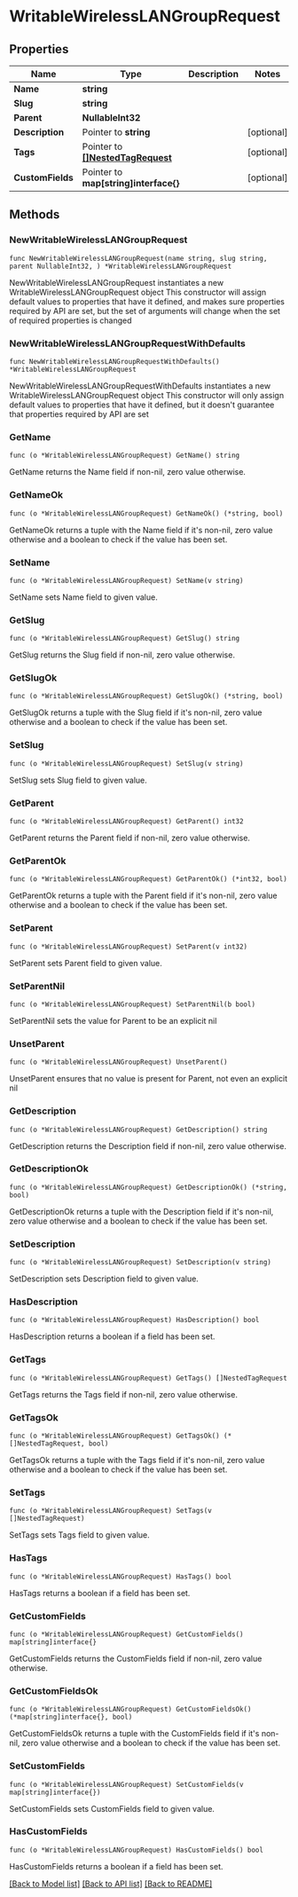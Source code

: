 # WritableWirelessLANGroupRequest

## Properties

Name | Type | Description | Notes
------------ | ------------- | ------------- | -------------
**Name** | **string** |  | 
**Slug** | **string** |  | 
**Parent** | **NullableInt32** |  | 
**Description** | Pointer to **string** |  | [optional] 
**Tags** | Pointer to [**[]NestedTagRequest**](NestedTagRequest.md) |  | [optional] 
**CustomFields** | Pointer to **map[string]interface{}** |  | [optional] 

## Methods

### NewWritableWirelessLANGroupRequest

`func NewWritableWirelessLANGroupRequest(name string, slug string, parent NullableInt32, ) *WritableWirelessLANGroupRequest`

NewWritableWirelessLANGroupRequest instantiates a new WritableWirelessLANGroupRequest object
This constructor will assign default values to properties that have it defined,
and makes sure properties required by API are set, but the set of arguments
will change when the set of required properties is changed

### NewWritableWirelessLANGroupRequestWithDefaults

`func NewWritableWirelessLANGroupRequestWithDefaults() *WritableWirelessLANGroupRequest`

NewWritableWirelessLANGroupRequestWithDefaults instantiates a new WritableWirelessLANGroupRequest object
This constructor will only assign default values to properties that have it defined,
but it doesn't guarantee that properties required by API are set

### GetName

`func (o *WritableWirelessLANGroupRequest) GetName() string`

GetName returns the Name field if non-nil, zero value otherwise.

### GetNameOk

`func (o *WritableWirelessLANGroupRequest) GetNameOk() (*string, bool)`

GetNameOk returns a tuple with the Name field if it's non-nil, zero value otherwise
and a boolean to check if the value has been set.

### SetName

`func (o *WritableWirelessLANGroupRequest) SetName(v string)`

SetName sets Name field to given value.


### GetSlug

`func (o *WritableWirelessLANGroupRequest) GetSlug() string`

GetSlug returns the Slug field if non-nil, zero value otherwise.

### GetSlugOk

`func (o *WritableWirelessLANGroupRequest) GetSlugOk() (*string, bool)`

GetSlugOk returns a tuple with the Slug field if it's non-nil, zero value otherwise
and a boolean to check if the value has been set.

### SetSlug

`func (o *WritableWirelessLANGroupRequest) SetSlug(v string)`

SetSlug sets Slug field to given value.


### GetParent

`func (o *WritableWirelessLANGroupRequest) GetParent() int32`

GetParent returns the Parent field if non-nil, zero value otherwise.

### GetParentOk

`func (o *WritableWirelessLANGroupRequest) GetParentOk() (*int32, bool)`

GetParentOk returns a tuple with the Parent field if it's non-nil, zero value otherwise
and a boolean to check if the value has been set.

### SetParent

`func (o *WritableWirelessLANGroupRequest) SetParent(v int32)`

SetParent sets Parent field to given value.


### SetParentNil

`func (o *WritableWirelessLANGroupRequest) SetParentNil(b bool)`

 SetParentNil sets the value for Parent to be an explicit nil

### UnsetParent
`func (o *WritableWirelessLANGroupRequest) UnsetParent()`

UnsetParent ensures that no value is present for Parent, not even an explicit nil
### GetDescription

`func (o *WritableWirelessLANGroupRequest) GetDescription() string`

GetDescription returns the Description field if non-nil, zero value otherwise.

### GetDescriptionOk

`func (o *WritableWirelessLANGroupRequest) GetDescriptionOk() (*string, bool)`

GetDescriptionOk returns a tuple with the Description field if it's non-nil, zero value otherwise
and a boolean to check if the value has been set.

### SetDescription

`func (o *WritableWirelessLANGroupRequest) SetDescription(v string)`

SetDescription sets Description field to given value.

### HasDescription

`func (o *WritableWirelessLANGroupRequest) HasDescription() bool`

HasDescription returns a boolean if a field has been set.

### GetTags

`func (o *WritableWirelessLANGroupRequest) GetTags() []NestedTagRequest`

GetTags returns the Tags field if non-nil, zero value otherwise.

### GetTagsOk

`func (o *WritableWirelessLANGroupRequest) GetTagsOk() (*[]NestedTagRequest, bool)`

GetTagsOk returns a tuple with the Tags field if it's non-nil, zero value otherwise
and a boolean to check if the value has been set.

### SetTags

`func (o *WritableWirelessLANGroupRequest) SetTags(v []NestedTagRequest)`

SetTags sets Tags field to given value.

### HasTags

`func (o *WritableWirelessLANGroupRequest) HasTags() bool`

HasTags returns a boolean if a field has been set.

### GetCustomFields

`func (o *WritableWirelessLANGroupRequest) GetCustomFields() map[string]interface{}`

GetCustomFields returns the CustomFields field if non-nil, zero value otherwise.

### GetCustomFieldsOk

`func (o *WritableWirelessLANGroupRequest) GetCustomFieldsOk() (*map[string]interface{}, bool)`

GetCustomFieldsOk returns a tuple with the CustomFields field if it's non-nil, zero value otherwise
and a boolean to check if the value has been set.

### SetCustomFields

`func (o *WritableWirelessLANGroupRequest) SetCustomFields(v map[string]interface{})`

SetCustomFields sets CustomFields field to given value.

### HasCustomFields

`func (o *WritableWirelessLANGroupRequest) HasCustomFields() bool`

HasCustomFields returns a boolean if a field has been set.


[[Back to Model list]](../README.md#documentation-for-models) [[Back to API list]](../README.md#documentation-for-api-endpoints) [[Back to README]](../README.md)


